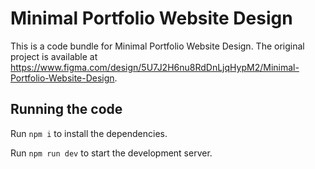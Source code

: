 
  # Minimal Portfolio Website Design

  This is a code bundle for Minimal Portfolio Website Design. The original project is available at https://www.figma.com/design/5U7J2H6nu8RdDnLjqHypM2/Minimal-Portfolio-Website-Design.

  ## Running the code

  Run `npm i` to install the dependencies.

  Run `npm run dev` to start the development server.
  